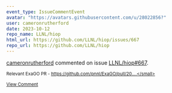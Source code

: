 ```yaml
---
event_type: IssueCommentEvent
avatar: "https://avatars.githubusercontent.com/u/28022856?"
user: cameronrutherford
date: 2023-10-12
repo_name: LLNL/hiop
html_url: https://github.com/LLNL/hiop/issues/667
repo_url: https://github.com/LLNL/hiop
---
```


<a href='https://github.com/cameronrutherford' target='_blank'>cameronrutherford</a> commented on issue <a href='https://github.com/LLNL/hiop/issues/667' target='_blank'>LLNL/hiop#667</a>.

<small>Relevant ExaGO PR - https://github.com/pnnl/ExaGO/pull/20....</small>

<a href='https://github.com/LLNL/hiop/issues/667' target='_blank'>View Comment</a>